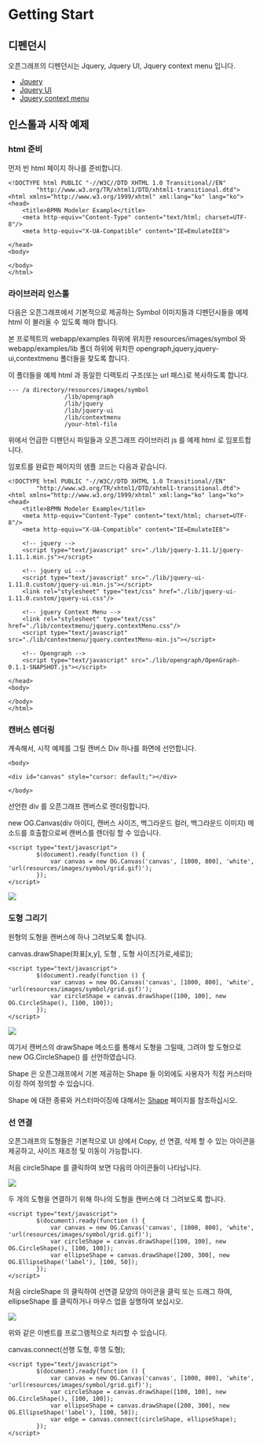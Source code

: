 Getting Start
=============

## 디펜던시

오픈그래프의 디펜던시는 Jquery, Jquery UI, Jquery context menu 입니다.
 
 - [Jquery](https://jquery.com/)
 - [Jquery UI](https://jqueryui.com/)
 - [Jquery context menu](http://swisnl.github.io/jQuery-contextMenu/index.html)
 
## 인스톨과 시작 예제

### html 준비

먼저 빈 html 페이지 하나를 준비합니다.

```
<!DOCTYPE html PUBLIC "-//W3C//DTD XHTML 1.0 Transitional//EN"
        "http://www.w3.org/TR/xhtml1/DTD/xhtml1-transitional.dtd">
<html xmlns="http://www.w3.org/1999/xhtml" xml:lang="ko" lang="ko">
<head>
    <title>BPMN Modeler Example</title>
    <meta http-equiv="Content-Type" content="text/html; charset=UTF-8"/>
    <meta http-equiv="X-UA-Compatible" content="IE=EmulateIE8">

</head>
<body>

</body>
</html>
```

### 라이브러리 인스톨

다음은 오픈그래프에서 기본적으로 제공하는 Symbol 이미지들과 디펜던시들을 예제 html 이 불러올 수 있도록 해야 합니다.
 
본 프로젝트의 webapp/examples 하위에 위치한 resources/images/symbol 와 webapp/examples/lib 폴더 하위에 위치한 opengraph,jquery,jquery-ui,contextmenu 폴더들을 찾도록 합니다.

이 폴더들을 예제 html 과 동일한 디렉토리 구조(또는 url 패스)로 복사하도록 합니다.

```
--- /a directory/resources/images/symbol
                /lib/opengraph
                /lib/jquery
                /lib/jquery-ui
                /lib/contextmenu
                /your-html-file
```


위에서 언급한 디펜던시 파일들과 오픈그래프 라이브러리 js 를 예제 html 로 임포트합니다.

임포트를 완료한 페이지의 샘플 코드는 다음과 같습니다.

```
<!DOCTYPE html PUBLIC "-//W3C//DTD XHTML 1.0 Transitional//EN"
        "http://www.w3.org/TR/xhtml1/DTD/xhtml1-transitional.dtd">
<html xmlns="http://www.w3.org/1999/xhtml" xml:lang="ko" lang="ko">
<head>
    <title>BPMN Modeler Example</title>
    <meta http-equiv="Content-Type" content="text/html; charset=UTF-8"/>
    <meta http-equiv="X-UA-Compatible" content="IE=EmulateIE8">

    <!-- jquery -->
    <script type="text/javascript" src="./lib/jquery-1.11.1/jquery-1.11.1.min.js"></script>

    <!-- jquery ui -->
    <script type="text/javascript" src="./lib/jquery-ui-1.11.0.custom/jquery-ui.min.js"></script>
    <link rel="stylesheet" type="text/css" href="./lib/jquery-ui-1.11.0.custom/jquery-ui.css"/>

    <!-- jquery Context Menu -->
    <link rel="stylesheet" type="text/css" href="./lib/contextmenu/jquery.contextMenu.css"/>
    <script type="text/javascript" src="./lib/contextmenu/jquery.contextMenu-min.js"></script>

    <!-- Opengraph -->
    <script type="text/javascript" src="./lib/opengraph/OpenGraph-0.1.1-SNAPSHOT.js"></script>

</head>
<body>

</body>
</html>
```

### 캔버스 렌더링

계속해서, 시작 예제를 그릴 캔버스 Div 하나를 화면에 선언합니다.

```
<body>

<div id="canvas" style="cursor: default;"></div>

</body>
```

선언한 div 를 오픈그래프 캔버스로 렌더링합니다.

new OG.Canvas(div 아이디, 캔버스 사이즈, 백그라운드 컬러, 백그라운드 이미지) 메소드를 호출함으로써 캔버스를 렌더링 할 수 있습니다.

```
<script type="text/javascript">
        $(document).ready(function () {
            var canvas = new OG.Canvas('canvas', [1000, 800], 'white', 'url(resources/images/symbol/grid.gif)');
        });
</script>
```

![](images/tutorial/tu-1.png)

### 도형 그리기

원형의 도형을 캔버스에 하나 그려보도록 합니다.

canvas.drawShape(좌표[x,y], 도형 , 도형 사이즈[가로,세로]);

```
<script type="text/javascript">
        $(document).ready(function () {
            var canvas = new OG.Canvas('canvas', [1000, 800], 'white', 'url(resources/images/symbol/grid.gif)');
            var circleShape = canvas.drawShape([100, 100], new OG.CircleShape(), [100, 100]);
        });
</script>
```

![](images/tutorial/tu-2.png)

여기서 캔버스의 drawShape 메소드를 통해서 도형을 그릴때, 그려야 할 도형으로 new OG.CircleShape() 를 선언하였습니다.

Shape 은 오픈그래프에서 기본 제공하는 Shape 들 이외에도 사용자가 직접 커스터마이징 하여 정의할 수 있습니다.

Shape 에 대한 종류와 커스터마이징에 대해서는 [Shape](shape.md) 페이지를 참조하십시오.

### 선 연결

오픈그래프의 도형들은 기본적으로 UI 상에서 Copy, 선 연결, 삭제 할 수 있는 아이콘을 제공하고, 사이즈 재조정 및 이동이 가능합니다.

처음 circleShape 를 클릭하여 보면 다음의 아이콘들이 나타납니다.

![](images/tutorial/tu-3.png)

두 개의 도형을 연결하기 위해 하나의 도형을 캔버스에 더 그려보도록 합니다.

```
<script type="text/javascript">
        $(document).ready(function () {
            var canvas = new OG.Canvas('canvas', [1000, 800], 'white', 'url(resources/images/symbol/grid.gif)');
            var circleShape = canvas.drawShape([100, 100], new OG.CircleShape(), [100, 100]);
            var ellipseShape = canvas.drawShape([200, 300], new OG.EllipseShape('label'), [100, 50]);
        });
</script>
```

처음 circleShape 의 클릭하여 선연결 모양의 아이콘을 클릭 또는 드래그 하여, ellipseShape 를 클릭하거나 마우스 업을 실행하여 보십시오.

![](images/tutorial/tu-4.png)

위와 같은 이벤트를 프로그램적으로 처리할 수 있습니다.

canvas.connect(선행 도형, 후행 도형);

```
<script type="text/javascript">
        $(document).ready(function () {
            var canvas = new OG.Canvas('canvas', [1000, 800], 'white', 'url(resources/images/symbol/grid.gif)');
            var circleShape = canvas.drawShape([100, 100], new OG.CircleShape(), [100, 100]);
            var ellipseShape = canvas.drawShape([200, 300], new OG.EllipseShape('label'), [100, 50]);
            var edge = canvas.connect(circleShape, ellipseShape);
        });
</script>
```









